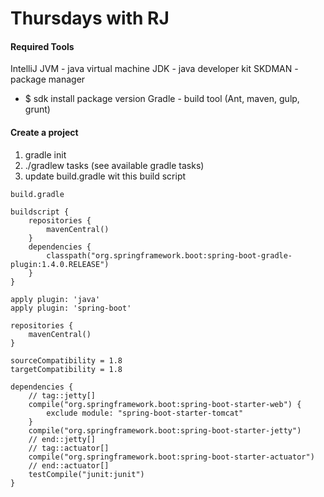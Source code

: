 # Thursdays with RJ

#### Required Tools
IntelliJ
JVM - java virtual machine
JDK - java developer kit
SKDMAN - package manager
* $ sdk install package version
Gradle - build tool (Ant, maven, gulp, grunt)

#### Create a project
1.  gradle init
1.  ./gradlew tasks (see available gradle tasks)
1.  update build.gradle wit this build script

`build.gradle`
```
buildscript {
    repositories {
        mavenCentral()
    }
    dependencies {
        classpath("org.springframework.boot:spring-boot-gradle-plugin:1.4.0.RELEASE")
    }
}

apply plugin: 'java'
apply plugin: 'spring-boot'

repositories {
    mavenCentral()
}

sourceCompatibility = 1.8
targetCompatibility = 1.8

dependencies {
    // tag::jetty[]
    compile("org.springframework.boot:spring-boot-starter-web") {
        exclude module: "spring-boot-starter-tomcat"
    }
    compile("org.springframework.boot:spring-boot-starter-jetty")
    // end::jetty[]
    // tag::actuator[]
    compile("org.springframework.boot:spring-boot-starter-actuator")
    // end::actuator[]
    testCompile("junit:junit")
}
```

